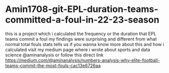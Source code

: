 # Amin1708-git-EPL-duration-teams-committed-a-foul-in-22-23-season
this is a project which i calculated the frequency or the duration that EPL teams commit a foul
my findings were surprising and different from what normal total fouls stats tells us
if you wanna know more about this and how i calculated visit my medium page where i wrote about sports and data science
@aminanalysis
or follow this direct link
https://medium.com/@aminanalysis/numbers-analysis-why-elite-football-teams-commit-the-most-fouls-cac13e6726aa
